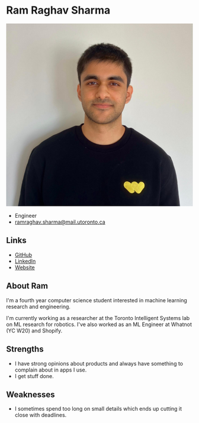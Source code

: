 # Ram Raghav Sharma

![Ram Raghav Profile](./ramraghav_sharma.jpg)

- Engineer
- ramraghav.sharma@mail.utoronto.ca

## Links

- [GitHub](https://github.com/Ram-Raghav-S)
- [LinkedIn](https://www.linkedin.com/in/ram-raghav-sharma/)
- [Website](https://ramraghav.dev/)

## About Ram

I'm a fourth year computer science student interested in machine learning research and engineering. 

I'm currently working as a researcher at the Toronto Intelligent Systems lab on ML research for robotics. I've also worked as an ML Engineer at Whatnot (YC W20) and Shopify. 


## Strengths

- I have strong opinions about products and always have something to complain about in apps I use.
- I get stuff done.

## Weaknesses

- I sometimes spend too long on small details which ends up cutting it close with deadlines.
